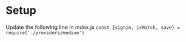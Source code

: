 # Setup

Update the following line in index.js `const {signin, isMatch, save} = require('./providers/medium')`
